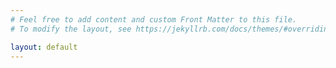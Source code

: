 ```yaml
---
# Feel free to add content and custom Front Matter to this file.
# To modify the layout, see https://jekyllrb.com/docs/themes/#overriding-theme-defaults

layout: default
---
```

<script>
	{% include main.js %}
</script>
<div id="canvas">
</div>
